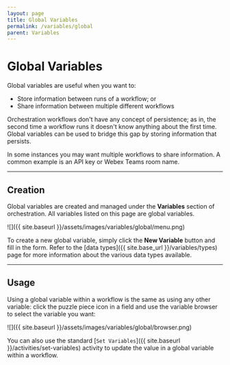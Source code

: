 ```yaml
---
layout: page
title: Global Variables
permalink: /variables/global
parent: Variables
---
```


# Global Variables
Global variables are useful when you want to:
* Store information between runs of a workflow; or
* Share information between multiple different workflows

Orchestration workflows don't have any concept of persistence; as in, the second time a workflow runs it doesn't know anything about the first time. Global variables can be used to bridge this gap by storing information that persists.

In some instances you may want multiple workflows to share information. A common example is an API key or Webex Teams room name.

---

## Creation
Global variables are created and managed under the **Variables** section of orchestration. All variables listed on this page are global variables.

![]({{ site.baseurl }}/assets/images/variables/global/menu.png)

To create a new global variable, simply click the **New Variable** button and fill in the form. Refer to the [data types]({{ site.base_url }}/variables/types) page for more information about the various data types available.

---

## Usage
Using a global variable within a workflow is the same as using any other variable: click the puzzle piece icon in a field and use the variable browser to select the variable you want:

![]({{ site.baseurl }}/assets/images/variables/global/browser.png)

You can also use the standard [`Set Variables`]({{ site.baseurl }}/activities/set-variables) activity to update the value in a global variable within a workflow.